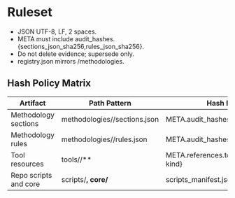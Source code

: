 # Ruleset
- JSON UTF-8, LF, 2 spaces.
- META must include audit_hashes.{sections_json_sha256,rules_json_sha256}.
- Do not delete evidence; supersede only.
- registry.json mirrors /methodologies.

## Hash Policy Matrix

| Artifact | Path Pattern | Hash Destination |
| --- | --- | --- |
| Methodology sections | methodologies/<ID>/sections.json | META.audit_hashes.sections_json_sha256 |
| Methodology rules | methodologies/<ID>/rules.json | META.audit_hashes.rules_json_sha256 |
| Tool resources | tools/<ID>/** | META.references.tools[] {path, sha256, kind} |
| Repo scripts and core | scripts/**, core/** | scripts_manifest.json |

